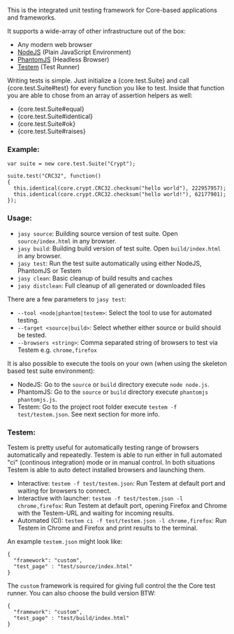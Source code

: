 This is the integrated unit testing framework for Core-based applications and frameworks.

It supports a wide-array of other infrastructure out of the box:

- Any modern web browser
- [NodeJS](http://nodejs.org) (Plain JavaScript Environment)
- [PhantomJS](http://phantomjs.org/) (Headless Browser)
- [Testem](https://github.com/airportyh/testem) (Test Runner)

Writing tests is simple. Just initialize a {core.test.Suite} and call {core.test.Suite#test} for every
function you like to test. Inside that function you are able to chose from an array of assertion helpers as well:

- {core.test.Suite#equal}
- {core.test.Suite#identical}
- {core.test.Suite#ok}
- {core.test.Suite#raises}

### Example:

    var suite = new core.test.Suite("Crypt");

    suite.test("CRC32", function() 
    {  
      this.identical(core.crypt.CRC32.checksum("hello world"), 222957957);
      this.identical(core.crypt.CRC32.checksum("hello world!"), 62177901);
    });

### Usage:

- `jasy source`: Building source version of test suite. Open `source/index.html` in any browser.
- `jasy build`: Building build version of test suite. Open `build/index.html` in any browser.
- `jasy test`: Run the test suite automatically using either NodeJS, PhantomJS or Testem
- `jasy clean`: Basic cleanup of build results and caches
- `jasy distclean`: Full cleanup of all generated or downloaded files

There are a few parameters to `jasy test`:

- `--tool <node|phantom|testem>`: Select the tool to use for automated testing.
- `--target <source|build>`: Select whether either source or build should be tested.
- `--browsers <string>`: Comma separated string of browsers to test via Testem e.g. `chrome,firefox`

It is also possible to execute the tools on your own (when using the skeleton based test suite environment):

- NodeJS: Go to the `source` or `build` directory execute `node node.js`.
- PhantomJS: Go to the `source` or `build` directory execute `phantomjs phantomjs.js`.
- Testem: Go to the project root folder execute `testem -f test/testem.json`. See next section for more info.

### Testem:

Testem is pretty useful for automatically testing range of browsers automatically and repeatedly. Testem is able to run either in full automated "ci" (continous integration) mode or in manual control. In both situations Testem is able to auto detect installed browsers and launching them. 

- Interactive: `testem -f test/testem.json`: Run Testem at default port and waiting for browsers to connect.
- Interactive with launcher: `testem -f test/testem.json -l chrome,firefox`: Run Testem at default port, opening Firefox and Chrome with the Testem-URL and waiting for incoming results.
- Automated (CI): `testem ci -f test/testem.json -l chrome,firefox`: Run Testem in Chrome and Firefox and print results to the terminal.

An example `testem.json` might look like:

    {
      "framework": "custom",
      "test_page" : "test/source/index.html"
    }

The `custom` framework is required for giving full control the the Core test runner. You can also choose the build version BTW:

    {
      "framework": "custom",
      "test_page" : "test/build/index.html"
    }
